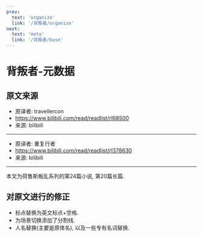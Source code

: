 ```yaml
---
prev:
  text: 'organize'
  link: '/背叛者/organize'
next:
  text: 'meta'
  link: '/背叛者/base'
---
```


# 背叛者-元数据

## 原文来源

+ 原译者: travellercon
+ <https://www.bilibili.com/read/readlist/rl68500>
+ 来源: bilibili

------

+ 原译者: 重复行者
+ <https://www.bilibili.com/read/readlist/rl378630>
+ 来源: bilibili

------

本文为荷鲁斯叛乱系列的第24篇小说, 第20篇长篇.

## 对原文进行的修正

+ 标点替换为英文标点+空格.
+ 为场景切换添加了分割线.
+ 人名替换(主要是原体名), 以及一些专有名词替换.
